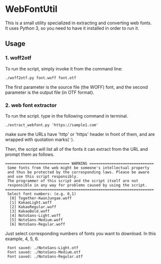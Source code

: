 # WebFontUtil

This is a small utility specialized in extracting and converting web fonts.  
It uses Python 3, so you need to have it installed in order to run it.

## Usage
### 1. woff2otf
To run the script, simply invoke it from the command line:
```
./woff2otf.py font.woff font.otf
```

The first parameter is the source file (the WOFF) font, and the second parameter is the output file (in OTF format).

### 2. web font extractor
To run the script. type in the following command in terminal.
```
./extract_webfont.py 'https://sample1.com'
```

make sure the URLs have 'http' or 'https' header in front of them, and are wrapped with quotation marks(`'`).

Then, the script will list all of the fonts it can extract from the URL and prompt them as follows.

```
============================= WARNING =============================
 Some fonts from the web might be someone's intellectual property
 and thus be protected by the corresponding laws. Please be aware
 and use this script responsibly.
 The programmer of this script and the script itself are not
 responsible in any way for problems caused by using the script.
===================================================================
 Select font numbers: (e.g. 0,1)
  [0] Together-KwonJungae.woff
  [1] KakaoLight.woff
  [2] KakaoRegular.woff
  [3] KakaoBold.woff
  [4] NotoSans-Light.woff
  [5] NotoSans-Medium.woff
  [6] NotoSans-Regular.woff
```


Just select corresponding numbers of fonts you want to download. In this example, 4, 5, 6.

```
 Font saved: ./NotoSans-Light.otf
 Font saved: ./NotoSans-Medium.otf
 Font saved: ./NotoSans-Regular.otf
```
